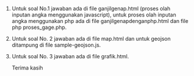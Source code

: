 1. Untuk soal No.1 jawaban ada di file ganjilgenap.html (proses olah inputan angka menggunakan javascript), untuk proses olah inputan angka menggunakan php ada di file ganjilgenapdenganphp.html dan file php proses_gage.php.
2. Untuk soal No. 2 jawaban ada di file map.html dan untuk geojson ditampung di file sample-geojson.js.
3. Untuk soal No. 3 jawaban ada di file grafik.html.

   Terima kasih
